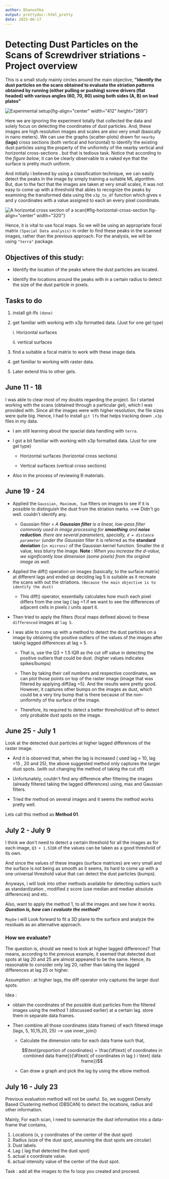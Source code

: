```yaml
---
author: Dhanushka
output: prettydoc::html_pretty
date: 2025-06-17
---
```


# Detecting Dust Particles on the Scans of Screwdriver striations - Project overview

This is a small study mainly circles around the main objective, **"Identify the dust particles on the scans obtained to evaluate the striation patterns obtained by running (either pulling or pushing) screw drivers (flat headed) with various angles (60, 70, 80) using both sides (A, B) on lead plates"**

![Experimental setup](setup.png){fig-align="center" width="412" height="269"}

Here we are ignoring the experiment totally that collected the data and solely focus on detecting the coordinates of dust particles. And, these images are high resolution images and scales are also very small (basically in nano meters). We can use the graphs (scatter-plots) drawn for `nearby` **(lags)** cross sections (both vertical and horizontal) to identify the existing dust particles using the property of the uniformity of the nearby vertical and horizontal cross-sections . but that is tedious task. Notice that according to the *figure below*, it can be clearly observable to a naked eye that the surface is pretty much uniform.

And initially i believed by using a classification technique, we can easily detect the peaks in the image by simply training a suitable ML algorithm. But, due to the fact that the images are taken at very small scales, it was not easy to come up with a threshold that ables to recognize the peaks by examining the transformed data using the `x3p_to_df` function which gives x and y coordinates with a value assigned to each an every pixel coordinate.

![A horizontal cross section of a scan](images/clipboard-567757959.png){#fig-horizontal-cross-section fig-align="center" width="320"}

Hence, it is vital to use focal maps. So we will be using an appropriate focal matrix `(Spacial Data analysis)` in order to find these peaks in the scanned images, rather than the previous approach. For the analysis, we will be using `"terra"` package.

## Objectives of this study:

-   Identify the location of the peaks where the dust particles are located.

-   Identify the locations around the peaks with in a certain radius to detect the size of the dust particle in pixels.

## Tasks to do

1.  install git-lfs `(done)`

2.  get familiar with working with x3p formatted data. (Just for one gel type)

    i.  Horizontal surfaces

    ii. vertical surfaces

3.  find a suitable a focal matrix to work with these image data.

4.  get familiar to working with raster data.

5.  Later extend this to other gels.

## June 11 - 18

I was able to clear most of my doubts regarding the project. So I started working with the scans (obtained through a particular gel), which I was provided with. Since all the images were with higher resolution, the file sizes were quite big. Hence, I had to install `git lfs` that helps tracking down `.x3p` files in my data.

-   I am still learning about the spacial data handling with `terra`.

-   I got a bit familiar with working with x3p formatted data. (Just for one gel type)

    -   Horizontal surfaces (horizontal cross sections)

    -   Vertical surfaces (vertical cross sections)

-   Also in the process of reviewing R materials.

## June 19 - 24

-   Applied the `Gaussian, Maximum, Sum` filters on images to see if it is possible to distinguish the dust from the striation marks. ===\> Didn't go well. couldn't identify any.

    -   Gaussian filter = *A **Gaussian filter** is a linear, low-pass filter commonly used in image processing for **smoothing** and **noise reduction**. there are several parameters, specially, `d = distance parameter` (under the Gaussian* filter it is referred as the **standard deviation** (`in microns)` of the Gaussian kernel function. Smaller the d value, less blurry the image. **Note :** *When you increase the d-value, we significantly lose dimension (some pixels) from the original image as well.*

-   Applied the diff() operation on images (basically, to the surface matrix) at different lags and ended up deciding lag 5 is suitable as it recreate the scans with out the striations. `(Because the main objective is to identify the dust)`

    -   This diff() operator, essentially calculates how much each pixel differs from the one lag ( lag =1 if we want to see the differences of adjacent cells in pixels ) units apart it.

-   Then tried to apply the filters (focal maps defined above) to these `differenced` images at `lag 5`.

-   I was able to come up with a method to detect the dust particles on a image by obtaining the positive outliers of the values of the images after taking lagged differences at lag = 5.

    -   That is, use the Q3 + 1.5 IQR as the cut off value in detecting the positive outliers that could be dust. (higher values indicates spikes/bumps)

    -   Then by taking their cell numbers and respective coordinates, we can plot those points on top of the raster image (image that was filtered by applying diff(lag =5). And the results were pretty good. However, it captures other bumps on the images as dust, which could be a very tiny bump that is there because of the non-uniformity of the surface of the image.

    -   Therefore, its required to detect a better threshold/cut off to detect only probable dust spots on the image.

## June 25 - July 1

Look at the detected dust particles at higher lagged differences of the raster image.

-   And it is observed that, when the lag is increased ( used lag = 10, lag =15 , 20 and 25), the above suggested method only captures the larger dust spots. (with out changing the method of taking the cut off)

-   Unfortunately, couldn't find any difference after filtering the images (already filtered taking the lagged differences) using, max and Gaussian filters.

-   Tried the method on several images and it seems the method works pretty well.

Lets call this method as **Method 01**.

## July 2 - July 9

I think we don't need to detect a certain threshold for all the images as for each image, `Q3 + 1.5IQR` of the values can be taken as a good threshold of its own.

And since the values of these images (surface matrices) are very small and the surface is not being as smooth as it seems, its hard to come up with a one universal threshold value that can detect the dust particles (bumps).

Anyways, i will look into other methods available for detecting outliers such as standardization , modified z score (use median and median absolute differences) and etc.

Also, want to apply the method 1, to all the images and see how it works. ***Question is, how can i evaluate the method?***

`Maybe` i will Look forward to fit a 3D plane to the surface and analyze the residuals as an alternative approach.

### How we evaluate?

The question is, should we need to look at higher lagged differences? That means, according to the previous example, it seemed that detected dust spots at lag 20 and 25 are almost appeared to be the same. Hence, its reasonable to consider only lag 20, rather than taking the lagged differences at lag 25 or higher.

Assumption : at higher lags, the diff operator only captures the larger dust spots.

Idea :

-   obtain the coordinates of the possible dust particles from the filtered images using the method 1 (discussed earlier) at a certain lag. store them in separate data frames.

-   Then combine all those coordinates (data frames) of each filtered image (lags, 5, 10,15,20, 25) ——\> use inner_join()

    -   Calculate the dimension ratio for each data frame such that,

        $$\text{proportion of coordinates} = \frac{\#\text{ of coordinates in combined data frame}}{\#\text{ of coordinates in lag } i \text{ data frame}}$$

    -   Can draw a graph and pick the lag by using the elbow method.

## July 16 - July 23

Previous evaluation method will not be useful. So, we suggest Density Based Clustering method (DBSCAN) to detect the locations, radius and other information.

Mainly, For each scan, I need to summarize the dust information into a data-frame that contains,

1.  Locations (x, y coordinates of the center of the dust spot)
2.  Radius (size of the dust spot, assuming the dust spots are circular)
3.  Dust labels.
4.  Lag ( lag that detected the dust spot)
5.  actual x coordinate value.
6.  actual intensity value of the center of the dust spot.

Task : add all the images to the fo loop you created and proceed.
